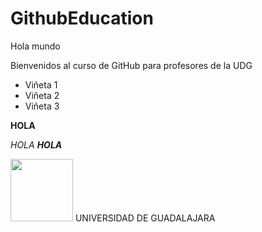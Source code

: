 # GithubEducation


Hola mundo

Bienvenidos al curso de GitHub para profesores de la UDG


* Viñeta 1
* Viñeta 2
* Viñeta 3

**HOLA**

*HOLA*
__*HOLA*__


<img src="https://www.mexicoescultura.com/galerias/espacios/principal/udg.jpg" width="100" height="100" /> UNIVERSIDAD DE GUADALAJARA
